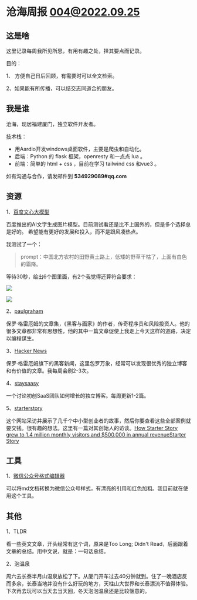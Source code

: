 # 沧海周报 004@2022.09.25

## 这是啥

这里记录每周我所见所思，有用有趣之处，择其要点而记录。

目的：

1、 方便自己日后回顾，有需要时可以全文检索。

2、如果能有所传播，可以结交志同道合的朋友。



## 我是谁

沧海，现居福建厦门，独立软件开发者。

技术栈：

- 用Aardio开发windows桌面软件，主要是爬虫和自动化。
- 后端：Python 的 flask 框架，openresty 和一点点 lua 。
- 前端：简单的 html + css ，目前在学习 tailwind css 和vue3 。

如有沟通与合作，请发邮件到 **534929089#qq.com**

## 资源

1、[百度文心大模型](https://wenxin.baidu.com/moduleApi/ernieVilg)

百度推出的AI文字生成图片模型。目前测试看还是比不上国外的，但是多个选择总是好的。
希望能有更好的发展和投入，而不是跟风凑热点。

我测试了一个：

>prompt：中国北方农村的田野黄土路上，低矮的野草干枯了，上面有白色的霜降。

等待30秒，给出6个图里面，有2个我觉得还算符合要求：

![](https://wenxin.baidu.com/younger/file/ERNIE-ViLG/d1790c1c09e9d193a4dbb3b4d2045f01ex)


![](https://wenxin.baidu.com/younger/file/ERNIE-ViLG/d1790c1c09e9d193a4dbb3b4d2045f01i4)

2、[paulgraham](http://paulgraham.com/articles.html)

保罗·格雷厄姆的文章集，《黑客与画家》的作者，传奇程序员和风险投资人。他的很多文章都非常有思想性，他的其中一篇文章促使上我走上今天这样的道路，决定以编程谋生。

3、[Hacker News](https://news.ycombinator.com/news)

保罗·格雷厄姆旗下的黑客新闻，这里包罗万象，经常可以发现很优秀的独立博客和有价值的文章。我每周会刷2-3次。

4、[staysaasy](https://staysaasy.com/about.html)

一个讨论初创SaaS团队如何增长的独立博客。每周更新1-2篇。

5、[starterstory](https://www.starterstory.com/explore)

这个网站采访并展示了几千个中小型创业者的故事，然后你要查看这些全部案例就要交钱。很有趣的想法。这里有一篇对其创始人的访谈。[How Starter Story grew to 1.4 million monthly visitors and $500,000 in annual revenueStarter Story](https://simonowens.substack.com/p/how-starter-story-grew-to-14-million)

## 工具

1、[微信公众号格式编辑器](https://lab.lyric.im/wxformat/)

可以将md文档转换为微信公众号样式，有漂亮的引用和红色加粗。我目前就在使用这个工具。

## 其他

1、TLDR

看一些英文文章，开头经常有这个词，原来是Too Long; Didn't Read，后面跟着文章的总结。用中文说，就是：一句话总结。

2、泡温泉

周六去长泰半月山温泉放松了下。从厦门开车过去40分钟就到。住了一晚酒店反而多余，长泰当地并没有什么好玩的地方，天柱山大世界和长泰漂流不值得体验。下次再去玩可以当天去当天回，冬天泡泡温泉还是比较惬意的。